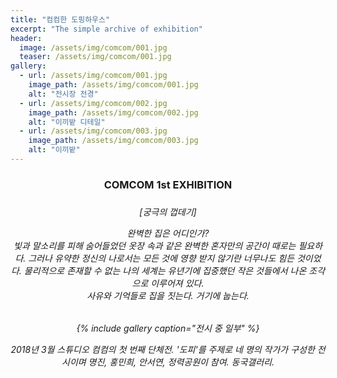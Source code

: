 ```yaml
---
title: "컴컴한 도핑하우스"
excerpt: "The simple archive of exhibition"
header:
  image: /assets/img/comcom/001.jpg
  teaser: /assets/img/comcom/001.jpg
gallery:
  - url: /assets/img/comcom/001.jpg
    image_path: /assets/img/comcom/001.jpg
    alt: "전시장 전경"
  - url: /assets/img/comcom/002.jpg
    image_path: /assets/img/comcom/002.jpg
    alt: "이끼밭 디테일"
  - url: /assets/img/comcom/003.jpg
    image_path: /assets/img/comcom/003.jpg
    alt: "이끼밭"
---
```


<center><h3>COMCOM 1st EXHIBITION<h3>

<h6>
[궁극의 껍데기]     
    
    
완벽한 집은 어디인가?      
빛과 말소리를 피해 숨어들었던 옷장 속과 같은 완벽한 혼자만의 공간이 때로는 필요하다. 그러나 유약한 정신의 나로서는 모든 것에 영향 받지 않기란 너무나도 힘든 것이었다. 물리적으로 존재할 수 없는 나의 세계는 유년기에 집중했던 작은 것들에서 나온 조각으로 이루어져 있다.      
사유와 기억들로 집을 짓는다. 거기에 눕는다. <h6>       

{% include gallery caption="전시 중 일부" %}

2018년 3월 스튜디오 컴컴의 첫 번째 단체전. '도피'를 주제로 네 명의 작가가 구성한 전시이며 명진, 홍민희, 안서연, 정력공원이 참여. 동국갤러리.
